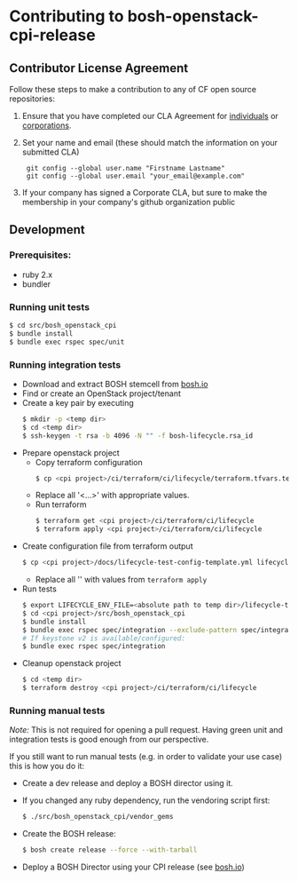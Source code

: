 # Contributing to bosh-openstack-cpi-release

## Contributor License Agreement

Follow these steps to make a contribution to any of CF open source repositories:

1. Ensure that you have completed our CLA Agreement for
   [individuals](http://cloudfoundry.org/pdfs/CFF_Individual_CLA.pdf) or
   [corporations](http://cloudfoundry.org/pdfs/CFF_Corporate_CLA.pdf).

1. Set your name and email (these should match the information on your submitted CLA)

        git config --global user.name "Firstname Lastname"
        git config --global user.email "your_email@example.com"

1. If your company has signed a Corporate CLA, but sure to make the membership in your company's github organization public


## Development

### Prerequisites:
- ruby 2.x
- bundler

### Running unit tests
```bash
$ cd src/bosh_openstack_cpi
$ bundle install
$ bundle exec rspec spec/unit
```

### Running integration tests
- Download and extract BOSH stemcell from [bosh.io](http://bosh.io/stemcells/bosh-openstack-kvm-ubuntu-trusty-go_agent)
- Find or create an OpenStack project/tenant
- Create a key pair by executing
  ```bash
  $ mkdir -p <temp dir>
  $ cd <temp dir>
  $ ssh-keygen -t rsa -b 4096 -N "" -f bosh-lifecycle.rsa_id
  ```
- Prepare openstack project
  - Copy terraform configuration
    ```bash
    $ cp <cpi project>/ci/terraform/ci/lifecycle/terraform.tfvars.template terraform.tfvars
    ```
  - Replace all '<...>' with appropriate values.
  - Run terraform
    ```bash
    $ terraform get <cpi project>/ci/terraform/ci/lifecycle
    $ terraform apply <cpi project>/ci/terraform/ci/lifecycle
    ```
- Create configuration file from terraform output
  ```bash
  $ cp <cpi project>/docs/lifecycle-test-config-template.yml lifecycle-test-config.yml
  ```
  - Replace all '<replace-me>' with values from `terraform apply`
- Run tests
  ```bash
  $ export LIFECYCLE_ENV_FILE=<absolute path to temp dir>/lifecycle-test-config.yml
  $ cd <cpi project>/src/bosh_openstack_cpi
  $ bundle install
  $ bundle exec rspec spec/integration --exclude-pattern spec/integration/lifecycle_v2_spec.rb
  # If keystone v2 is available/configured:
  $ bundle exec rspec spec/integration
  ```
- Cleanup openstack project
  ```bash
  $ cd <temp dir>
  $ terraform destroy <cpi project>/ci/terraform/ci/lifecycle
  ```


### Running manual tests
*Note:* This is not required for opening a pull request. Having green unit and integration tests is good enough from our perspective.

If you still want to run manual tests (e.g. in order to validate your use case) this is how you do it: 

- Create a dev release and deploy a BOSH director using it. 
 
- If you changed any ruby dependency, run the vendoring script first:
    
    ```bash
    $ ./src/bosh_openstack_cpi/vendor_gems
    ```

- Create the BOSH release:

    ```bash
    $ bosh create release --force --with-tarball
    ```

- Deploy a BOSH Director using your CPI release (see [bosh.io](http://bosh.io/docs/init-openstack.html#create-manifest))

